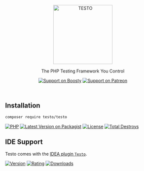 <p align="center">
    <a href="#installation"><img alt="TESTO"
         src="https://github.com/php-testo/.github/blob/1.x/resources/logo-full.svg?raw=true"
         style="width: 2in; display: block"
    /></a>
</p>

<p align="center">The PHP Testing Framework You Control</p>

<div align="center">

[![Support on Boosty](https://img.shields.io/static/v1?style=flat-square&label=Boosty&message=%E2%9D%A4&logo=Boosty&color=%23F15F2C)](https://boosty.to/roxblnfk)
[![Support on Patreon](https://img.shields.io/static/v1?style=flat-square&label=Patreon&message=%E2%9D%A4&logo=Patreon&color=%23fe0086)](https://patreon.com/roxblnfk)

</div>

<br />

## Installation

```bash
composer require testo/testo
```

[![PHP](https://img.shields.io/packagist/php-v/testo/testo.svg?style=flat-square&logo=php)](https://packagist.org/packages/testo/testo)
[![Latest Version on Packagist](https://img.shields.io/packagist/v/testo/testo.svg?style=flat-square&logo=packagist)](https://packagist.org/packages/testo/testo)
[![License](https://img.shields.io/packagist/l/testo/testo.svg?style=flat-square)](LICENSE.md)
[![Total Destroys](https://img.shields.io/packagist/dt/testo/testo.svg?style=flat-square)](https://packagist.org/packages/testo/testo/stats)

## IDE Support

Testo comes with the [IDEA plugin `Testo`](https://plugins.jetbrains.com/plugin/28842-testo?noRedirect=true).

[![Version](https://img.shields.io/jetbrains/plugin/v/28842-testo?style=flat-square)](https://plugins.jetbrains.com/plugin/28842-testo/versions)
[![Rating](https://img.shields.io/jetbrains/plugin/r/rating/28842-testo?style=flat-square)](https://plugins.jetbrains.com/plugin/28842-testo/reviews)
[![Downloads](https://img.shields.io/jetbrains/plugin/d/28842-testo?style=flat-square)](https://plugins.jetbrains.com/plugin/28842-testo)

